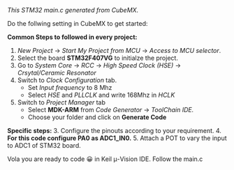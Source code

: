 *This STM32 main.c generated from CubeMX.* 

Do the follwing setting in CubeMX to get started:  
  
**Common Steps to followed in every project:** 

1. *New Project* &#x2192; *Start My Project from MCU* &#x2192; *Access to MCU selector*.
2. Select the board **STM32F407VG** to initialze the project.
3. Go to *System Core* &#x2192; *RCC* &#x2192; *High Speed Clock (HSE)* &#x2192; *Crsytal/Ceramic Resonator*
4. Switch to *Clock Configuration* tab.
    * Set *Input frequency* to 8 Mhz
    * Select *HSE* and *PLLCLK* and write 168Mhz in *HCLK*
5. Switch to *Project Manager* tab 
    * Select **MDK-ARM** from *Code Generator* &#x2192; *ToolChain IDE.*
    * Choose your folder and click on **Generate Code**

**Specific steps:** 
3. Configure the pinouts according to your requirement.
4. **For this code configure PA0 as ADC1_IN0.**
5. Attach a POT to vary the input to ADC1 of STM32 board. 

Vola you are ready to code 😀 in Keil μ-Vision IDE. Follow the main.c 